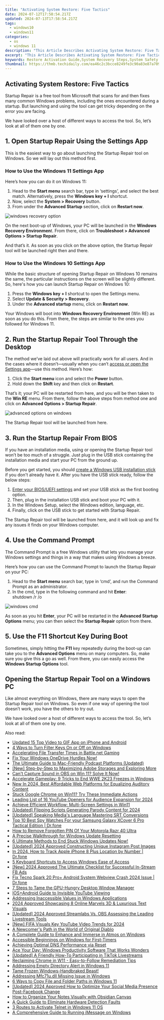 ```yaml
---
title: "Activating System Restore: Five Tactics"
date: 2024-07-12T17:58:54.217Z
updated: 2024-07-13T17:58:54.217Z
tags:
  - windows10
  - windows11
categories:
  - os
  - windows 11
description: "This Article Describes Activating System Restore: Five Tactics"
excerpt: "This Article Describes Activating System Restore: Five Tactics"
keywords: Restore Activation Guide,System Recovery Steps,System Safety Measures,Backup Strategies Systems,Data Protection Tactics,Save Operating System,Optimize System Settings
thumbnail: https://thmb.techidaily.com/ea46c2c3bcce8249fe3c90a83e87a709d2898868b39864edef92685020cbb6c9.png
---
```


## Activating System Restore: Five Tactics

 Startup Repair is a free tool from Microsoft that scans for and then fixes many common Windows problems, including the ones encountered during a startup. But launching and using the tool can get tricky depending on the error you are facing.

 We have looked over a host of different ways to access the tool. So, let’s look at all of them one by one.

## 1\. Open Startup Repair Using the Settings App

 This is the easiest way to go about launching the Startup Repair tool on Windows. So we will lay out this method first.

### How to Use the Windows 11 Settings App

 Here’s how you can do it on Windows 11:

1. Head to the **Start menu** search bar, type in ‘settings’, and select the best match. Alternatively, press the **Windows key + I** shortcut.
2. Now, select the **System > Recovery** button.
3. From under the **Advanced Startup** section, click on **Restart now**.

![windows recovery option](https://static1.makeuseofimages.com/wordpress/wp-content/uploads/2023/09/windows-recovery-option.jpg)

 On the next boot-up of Windows, your PC will be launched in the **Windows Recovery Environmen**t. From there, click on **Troubleshoot > Advanced Options > Startup Repair**.

 And that’s it. As soon as you click on the above option, the Startup Repair tool will be launched right then and there.

### How to Use the Windows 10 Settings App

 While the basic structure of opening Startup Repair on Windows 10 remains the same, the particular instructions on the screen will be slightly different. So, here's how you can launch Startup Repair on Windows 10:

1. Press the **Windows key + I** shortcut to open the Settings menu.
2. Select **Update & Security > Recovery**.
3. Under the **Advanced startup** menu, click on **Restart now**.

 Your Windows will boot into **Windows Recovery Environment** (Win RE) as soon as you do this. From there, the steps are similar to the ones you followed for Windows 11\.

## 2\. Run the Startup Repair Tool Through the Desktop

 The method we’ve laid out above will practically work for all users. And in the cases where it doesn’t—usually when you can’t [access or open the Settings app](https://www.makeuseof.com/windows-ways-to-open-system-settings/)—use this method. Here’s how:

1. Click the **Start menu** icon and select the **Power** button.
2. Hold down the **Shift** key and then click on **Restart**.

 That’s it; your PC will be restarted from here, and you will be then taken to the **Win RE** menu. From there, follow the above steps from method one and click on **Advanced Options > Startup Repair**.

![advanced options on windows](https://static1.makeuseofimages.com/wordpress/wp-content/uploads/2023/09/advanced-options-on-windows.jpg)

 The Startup Repair tool will be launched from here.

## 3\. Run the Startup Repair From BIOS

 If you have an installation media, using or opening the Startup Repair tool won’t be too much of a struggle. Just plug in the USB stick containing the installation media and start your PC from the ground up.

 Before you get started, you should [create a Windows USB installation stick](https://www.makeuseof.com/tag/create-windows-10-installation-media/) if you don't already have it. After you have the USB stick ready, follow the below steps:

1. [Enter your BIOS/UEFI settings](https://www.makeuseof.com/tag/enter-bios-computer/) and set your USB stick as the first booting option.
2. Then, plug in the installation USB stick and boot your PC with it.
3. In the Windows Setup, select the Windows edition, language, etc.
4. Finally, click on the USB stick to get started with Startup Repair.

 The Startup Repair tool will be launched from here, and it will look up and fix any issues it finds on your Windows computer.

## 4\. Use the Command Prompt

 The Command Prompt is a free Windows utility that lets you manage your Windows settings and things in a way that makes using Windows a breeze.

 Here’s how you can use the Command Prompt to launch the Startup Repair on your PC:

1. Head to the **Start menu** search bar, type in ‘cmd’, and run the Command Prompt as an administrator.
2. In the cmd, type in the following command and hit **Enter**:  
shutdown /r /o

![windows cmd](https://static1.makeuseofimages.com/wordpress/wp-content/uploads/2023/09/windows-cmd.jpg)

 As soon as you hit **Enter**, your PC will be restarted in the **Advanced Startup Options** menu; you can then select the **Startup Repair** option from there.

## 5\. Use the F11 Shortcut Key During Boot

 Sometimes, simply hitting the **F11** key repeatedly during the boot-up can take you to the **Advanced Options** menu on many computers. So, make sure you give this a go as well. From there, you can easily access the **Windows Startup Options** tool.

## Opening the Startup Repair Tool on a Windows PC

 Like almost everything on Windows, there are many ways to open the Startup Repair tool on Windows. So even if one way of opening the tool doesn’t work, you have the others to try out.

 We have looked over a host of different ways to access the tool. So, let’s look at all of them one by one.



<ins class="adsbygoogle"
      style="display:block"
      data-ad-client="ca-pub-7571918770474297"
      data-ad-slot="8358498916"
      data-ad-format="auto"
      data-full-width-responsive="true"></ins>
<span class="atpl-alsoreadstyle">Also read:</span>
<div><ul>
<li><a href="https://animation-videos.techidaily.com/updated-15-top-video-to-gif-app-on-iphone-and-android/"><u>Updated 15 Top Video to GIF App on iPhone and Android</u></a></li>
<li><a href="https://win11-tips.techidaily.com/4-ways-to-turn-filter-keys-on-or-off-on-windows/"><u>4 Ways to Turn Filter Keys On or Off on Windows</u></a></li>
<li><a href="https://win11-tips.techidaily.com/accelerating-file-transfer-times-in-battlenet-gaming/"><u>Accelerating File Transfer Times in Battle.net Gaming</u></a></li>
<li><a href="https://win11-tips.techidaily.com/1719306648168-fix-your-windows-onedrive-hurdles-now/"><u>Fix Your Windows OneDrive Hurdles Now!</u></a></li>
<li><a href="https://extra-hints.techidaily.com/the-ultimate-guide-to-mac-friendly-podcast-platforms-updated/"><u>The Ultimate Guide to Mac-Friendly Podcast Platforms (Updated)</u></a></li>
<li><a href="https://extra-guidance.techidaily.com/new-step-by-step-to-maximizing-adobe-storages-and-exploring-more/"><u>[New] Step-by-Step to Maximizing Adobe Storages and Exploring More</u></a></li>
<li><a href="https://win11-tips.techidaily.com/1719348732386-cant-capture-sound-in-obs-on-win-11-solve-it-now/"><u>Can't Capture Sound in OBS on Win 11? Solve It Now!</u></a></li>
<li><a href="https://win11-tips.techidaily.com/accelerate-gameplay-9-tricks-to-end-wwe-2k23-freezes-in-windows/"><u>Accelerate Gameplay: 9 Tricks to End WWE 2K23 Freezes in Windows</u></a></li>
<li><a href="https://audio-editing.techidaily.com/new-in-2024-best-affordable-web-platforms-for-equalizing-auditory-content/"><u>New In 2024, Best Affordable Web Platforms for Equalizing Auditory Content</u></a></li>
<li><a href="https://win11-tips.techidaily.com/1719356387702-stuck-google-chrome-on-win11-try-these-immediate-actions/"><u>Stuck Google Chrome on Win11? Try These Immediate Actions</u></a></li>
<li><a href="https://youtube-help.techidaily.com/leading-list-of-16-youtube-openers-for-audience-expansion-for-2024/"><u>Leading List of 16 YouTube Openers for Audience Expansion for 2024</u></a></li>
<li><a href="https://win11-tips.techidaily.com/achieve-efficient-workflow-multi-screen-settings-in-win11/"><u>Achieve Efficient Workflow: Multi-Screen Settings in Win11</u></a></li>
<li><a href="https://eaxpv-info.techidaily.com/updated-flipping-scripts-generating-parody-content-for-2024/"><u>[Updated] Flipping Scripts  Generating Parody Content for 2024</u></a></li>
<li><a href="https://extra-approaches.techidaily.com/updated-speaking-medias-language-mastering-srt-conversions/"><u>[Updated] Speaking Media's Language  Mastering SRT Conversions</u></a></li>
<li><a href="https://android-location-track.techidaily.com/top-10-best-spy-watches-for-your-samsung-galaxy-xcover-6-pro-tactical-edition-drfone-by-drfone-virtual-android/"><u>Top 10 Best Spy Watches For your Samsung Galaxy XCover 6 Pro Tactical Edition | Dr.fone</u></a></li>
<li><a href="https://android-unlock.techidaily.com/how-to-remove-forgotten-pin-of-your-motorola-razr-40-ultra-by-drfone-android/"><u>How to Remove Forgotten PIN Of Your Motorola Razr 40 Ultra</u></a></li>
<li><a href="https://win11-tips.techidaily.com/a-precise-walkthrough-for-windows-update-resetting/"><u>A Precise Walkthrough for Windows Update Resetting</u></a></li>
<li><a href="https://win11-tips.techidaily.com/6-ultimate-methods-to-end-stuck-windows-updates-now/"><u>6 Ultimate Methods to End Stuck Windows Updates Now!</u></a></li>
<li><a href="https://instagram-video-files.techidaily.com/updated-2024-approved-constructing-unique-instagram-post-images/"><u>[Updated] 2024 Approved  Constructing Unique Instagram Post Images</u></a></li>
<li><a href="https://ios-location-track.techidaily.com/in-2024-how-to-track-apple-iphone-8-plus-location-by-number-drfone-by-drfone-virtual-ios/"><u>In 2024, How to Track Apple iPhone 8 Plus Location by Number | Dr.fone</u></a></li>
<li><a href="https://win11-tips.techidaily.com/5-keyboard-shortcuts-to-access-windows-ease-of-access/"><u>5 Keyboard Shortcuts to Access Windows Ease of Access</u></a></li>
<li><a href="https://facebook-clips.techidaily.com/new-2024-approved-the-ultimate-checklist-for-successful-in-stream-fb-ads/"><u>[New] 2024 Approved  The Ultimate Checklist for Successful In-Stream FB Ads</u></a></li>
<li><a href="https://howto.techidaily.com/fix-tecno-spark-20-proplus-android-system-webview-crash-2024-issue-drfone-by-drfone-fix-android-problems-fix-android-problems/"><u>Fix Tecno Spark 20 Pro+ Android System Webview Crash 2024 Issue | Dr.fone</u></a></li>
<li><a href="https://win11-tips.techidaily.com/7-steps-to-tame-the-gpu-hungry-desktop-window-manager/"><u>7 Steps to Tame the GPU-Hungry Desktop Window Manager</u></a></li>
<li><a href="https://youtube-clips.techidaily.com/iosplusandroid-guide-to-invisible-youtube-viewing/"><u>IOS+Android Guide to Invisible YouTube Viewing</u></a></li>
<li><a href="https://win11-tips.techidaily.com/addressing-inaccessible-values-in-windows-applications/"><u>Addressing Inaccessible Values in Windows Applications</u></a></li>
<li><a href="https://extra-skills.techidaily.com/2024-approved-showcasing-8-online-marvels-3d-and-luxurious-text-visuals/"><u>2024 Approved  Showcasing 8 Online Marvels  3D & Luxurious Text Visuals</u></a></li>
<li><a href="https://screen-mirroring-recording.techidaily.com/updated-2024-approved-streamlabs-vs-obs-assessing-the-leading-livestream-tools/"><u>[Updated] 2024 Approved  Streamlabs Vs. OBS  Assessing the Leading Livestream Tools</u></a></li>
<li><a href="https://eaxpv-info.techidaily.com/new-fifa-visuals-key-youtube-video-trends-for-2024/"><u>[New] FIFA Visuals  Key YouTube Video Trends for 2024</u></a></li>
<li><a href="https://win11-tips.techidaily.com/a-newcomers-path-in-the-world-of-original-diablo/"><u>A Newcomer's Path in the World of Original Diablo</u></a></li>
<li><a href="https://win11-tips.techidaily.com/a-complete-guide-to-enhance-and-immerse-in-atmos-on-windows/"><u>A Complete Guide to Enhance and Immerse in Atmos on Windows</u></a></li>
<li><a href="https://win11-tips.techidaily.com/accessible-beginnings-on-windows-for-first-timers/"><u>Accessible Beginnings on Windows for First-Timers</u></a></li>
<li><a href="https://win11-tips.techidaily.com/achieving-optimal-dns-performance-via-reset/"><u>Achieving Optimal DNS Performance via Reset</u></a></li>
<li><a href="https://win11-tips.techidaily.com/ace-your-day-windows-productivity-software-that-works-wonders/"><u>Ace Your Day: Windows Productivity Software That Works Wonders</u></a></li>
<li><a href="https://tiktok-videos.techidaily.com/updated-a-friendly-how-to-participating-in-tiktok-livestreams/"><u>[Updated] A Friendly How-To  Participating in TikTok Livestreams</u></a></li>
<li><a href="https://win11-tips.techidaily.com/1719258042287-reclaiming-chrome-in-w11-easy-to-follow-remediation-tips/"><u>Reclaiming Chrome in W11 - Easy-to-Follow Remediation Tips</u></a></li>
<li><a href="https://win11-tips.techidaily.com/addressing-empty-directory-alert-in-windows-11/"><u>Addressing Empty Directory Alert in Windows 11</u></a></li>
<li><a href="https://win11-tips.techidaily.com/1719310221725-tame-frozen-windows-handbraked-beast/"><u>Tame Frozen Windows-Handbraked Beast!</u></a></li>
<li><a href="https://win11-tips.techidaily.com/addressing-mfc71udll-missing-issue-in-windows/"><u>Addressing Mfc71u.dll Missing Issue in Windows</u></a></li>
<li><a href="https://win11-tips.techidaily.com/6-ways-to-copy-file-and-folder-paths-in-windows-11/"><u>6 Ways to Copy File and Folder Paths in Windows 11</u></a></li>
<li><a href="https://facebook-video-files.techidaily.com/updated-2024-approved-how-to-optimize-your-social-media-presence-post-facebook-change/"><u>[Updated] 2024 Approved  How to Optimize Your Social Media Presence Post-Facebook Change</u></a></li>
<li><a href="https://win11-tips.techidaily.com/1719274715388-how-to-organize-your-notes-visually-with-obsidian-canvas/"><u>How to Organize Your Notes Visually with Obsidian Canvas</u></a></li>
<li><a href="https://win11-tips.techidaily.com/a-quick-guide-to-eliminate-hardware-detection-faults/"><u>A Quick Guide to Eliminate Hardware Detection Faults</u></a></li>
<li><a href="https://win11-tips.techidaily.com/3-routes-to-activate-telnet-in-windows-11-os/"><u>3 Routes to Activate Telnet in Windows 11 OS</u></a></li>
<li><a href="https://win11-tips.techidaily.com/a-comprehensive-guide-to-running-imessage-on-windows/"><u>A Comprehensive Guide to Running iMessage on Windows</u></a></li>
</ul></div>
